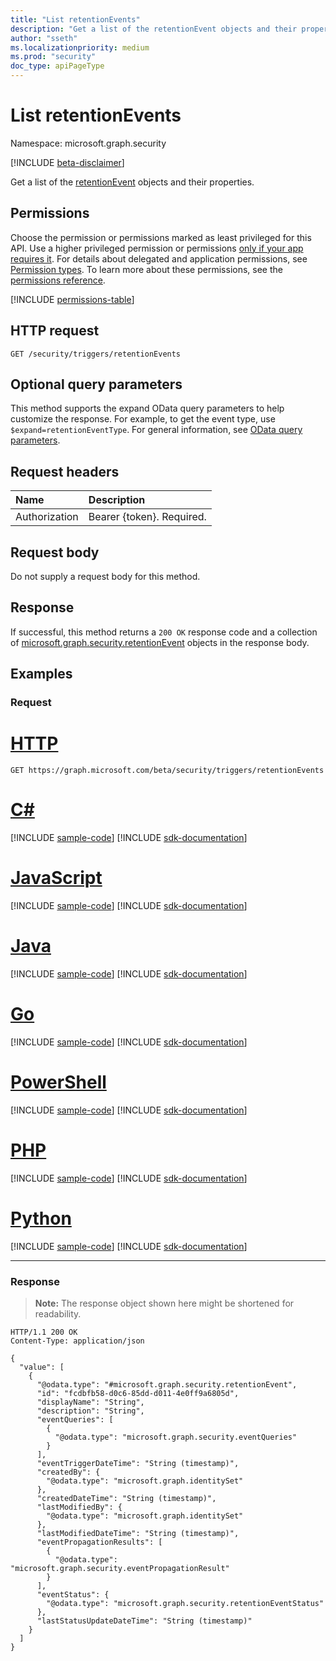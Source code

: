 ```yaml
---
title: "List retentionEvents"
description: "Get a list of the retentionEvent objects and their properties."
author: "sseth"
ms.localizationpriority: medium
ms.prod: "security"
doc_type: apiPageType
---
```


# List retentionEvents
Namespace: microsoft.graph.security

[!INCLUDE [beta-disclaimer](../../includes/beta-disclaimer.md)]

Get a list of the [retentionEvent](../resources/security-retentionevent.md) objects and their properties.

## Permissions
Choose the permission or permissions marked as least privileged for this API. Use a higher privileged permission or permissions [only if your app requires it](/graph/permissions-overview#best-practices-for-using-microsoft-graph-permissions). For details about delegated and application permissions, see [Permission types](/graph/permissions-overview#permission-types). To learn more about these permissions, see the [permissions reference](/graph/permissions-reference).

<!-- { "blockType": "permissions", "name": "security_retentionevent_list" } -->
[!INCLUDE [permissions-table](../includes/permissions/security-retentionevent-list-permissions.md)]

## HTTP request

<!-- {
  "blockType": "ignored"
}
-->
``` http
GET /security/triggers/retentionEvents
```

## Optional query parameters
This method supports the expand OData query parameters to help customize the response. For example, to get the event type, use `$expand=retentionEventType`. For general information, see [OData query parameters](/graph/query-parameters).

## Request headers
|Name|Description|
|:---|:---|
|Authorization|Bearer {token}. Required.|

## Request body
Do not supply a request body for this method.

## Response

If successful, this method returns a `200 OK` response code and a collection of [microsoft.graph.security.retentionEvent](../resources/security-retentionevent.md)  objects in the response body.

## Examples

### Request


# [HTTP](#tab/http)
<!-- {
  "blockType": "request",
  "name": "list_retentionevent"
}
-->
``` http
GET https://graph.microsoft.com/beta/security/triggers/retentionEvents
```

# [C#](#tab/csharp)
[!INCLUDE [sample-code](../includes/snippets/csharp/list-retentionevent-csharp-snippets.md)]
[!INCLUDE [sdk-documentation](../includes/snippets/snippets-sdk-documentation-link.md)]

# [JavaScript](#tab/javascript)
[!INCLUDE [sample-code](../includes/snippets/javascript/list-retentionevent-javascript-snippets.md)]
[!INCLUDE [sdk-documentation](../includes/snippets/snippets-sdk-documentation-link.md)]

# [Java](#tab/java)
[!INCLUDE [sample-code](../includes/snippets/java/list-retentionevent-java-snippets.md)]
[!INCLUDE [sdk-documentation](../includes/snippets/snippets-sdk-documentation-link.md)]

# [Go](#tab/go)
[!INCLUDE [sample-code](../includes/snippets/go/list-retentionevent-go-snippets.md)]
[!INCLUDE [sdk-documentation](../includes/snippets/snippets-sdk-documentation-link.md)]

# [PowerShell](#tab/powershell)
[!INCLUDE [sample-code](../includes/snippets/powershell/list-retentionevent-powershell-snippets.md)]
[!INCLUDE [sdk-documentation](../includes/snippets/snippets-sdk-documentation-link.md)]

# [PHP](#tab/php)
[!INCLUDE [sample-code](../includes/snippets/php/list-retentionevent-php-snippets.md)]
[!INCLUDE [sdk-documentation](../includes/snippets/snippets-sdk-documentation-link.md)]

# [Python](#tab/python)
[!INCLUDE [sample-code](../includes/snippets/python/list-retentionevent-python-snippets.md)]
[!INCLUDE [sdk-documentation](../includes/snippets/snippets-sdk-documentation-link.md)]

---

### Response
>**Note:** The response object shown here might be shortened for readability.
<!-- {
  "blockType": "response",
  "truncated": true,
  "@odata.type": "Collection(microsoft.graph.security.retentionEvent)"
}
-->

``` http
HTTP/1.1 200 OK
Content-Type: application/json

{
  "value": [
    {
      "@odata.type": "#microsoft.graph.security.retentionEvent",
      "id": "fcdbfb58-d0c6-85dd-d011-4e0ff9a6805d",
      "displayName": "String",
      "description": "String",
      "eventQueries": [
        {
          "@odata.type": "microsoft.graph.security.eventQueries"
        }
      ],
      "eventTriggerDateTime": "String (timestamp)",
      "createdBy": {
        "@odata.type": "microsoft.graph.identitySet"
      },
      "createdDateTime": "String (timestamp)",
      "lastModifiedBy": {
        "@odata.type": "microsoft.graph.identitySet"
      },
      "lastModifiedDateTime": "String (timestamp)",
      "eventPropagationResults": [
        {
          "@odata.type": "microsoft.graph.security.eventPropagationResult"
        }
      ],
      "eventStatus": {
        "@odata.type": "microsoft.graph.security.retentionEventStatus"
      },
      "lastStatusUpdateDateTime": "String (timestamp)"
    }
  ]
}
```
